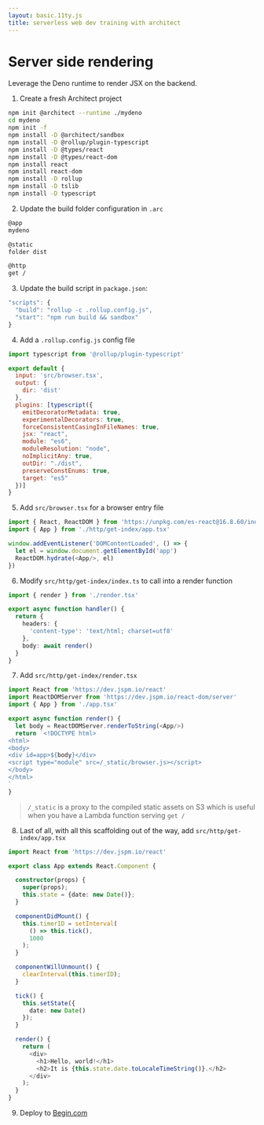 ```yaml
---
layout: basic.11ty.js
title: serverless web dev training with architect
---
```


# Server side rendering 

Leverage the Deno runtime to render JSX on the backend.

1. Create a fresh Architect project

```bash
npm init @architect --runtime ./mydeno
cd mydeno
npm init -f
npm install -D @architect/sandbox 
npm install -D @rollup/plugin-typescript
npm install -D @types/react
npm install -D @types/react-dom
npm install react
npm install react-dom
npm install -D rollup
npm install -D tslib
npm install -D typescript
```

2. Update the build folder configuration in `.arc`

```bash
@app
mydeno

@static
folder dist

@http
get /
```

3. Update the build script in `package.json`:

```javascript
"scripts": {
  "build": "rollup -c .rollup.config.js",
  "start": "npm run build && sandbox"
}
```

4. Add a `.rollup.config.js` config file 

```javascript
import typescript from '@rollup/plugin-typescript'

export default {
  input: 'src/browser.tsx',
  output: {
    dir: 'dist'
  },
  plugins: [typescript({
    emitDecoratorMetadata: true,
    experimentalDecorators: true,
    forceConsistentCasingInFileNames: true,
    jsx: "react",
    module: "es6",
    moduleResolution: "node",
    noImplicitAny: true,
    outDir: "./dist",
    preserveConstEnums: true,
    target: "es5"
  })]
}
```

5. Add `src/browser.tsx` for a browser entry file

```typescript
import { React, ReactDOM } from 'https://unpkg.com/es-react@16.8.60/index.js'
import { App } from './http/get-index/app.tsx'

window.addEventListener('DOMContentLoaded', () => {
  let el = window.document.getElementById('app')
  ReactDOM.hydrate(<App/>, el)
})
```

6. Modify `src/http/get-index/index.ts` to call into a render function

```typescript
import { render } from './render.tsx'

export async function handler() {
  return {
    headers: {
      'content-type': 'text/html; charset=utf8'
    },
    body: await render()
  }
}
```

7. Add `src/http/get-index/render.tsx`

```typescript
import React from 'https://dev.jspm.io/react'
import ReactDOMServer from 'https://dev.jspm.io/react-dom/server'
import { App } from './app.tsx'

export async function render() {
  let body = ReactDOMServer.renderToString(<App/>)
  return `<!DOCTYPE html>
<html>
<body>
<div id=app>${body}</div>
<script type="module" src=/_static/browser.js></script>
</body>
</html>
`
}
```

> `/_static` is a proxy to the compiled static assets on S3 which is useful when you have a Lambda function serving `get /`

8. Last of all, with all this scaffolding out of the way, add `src/http/get-index/app.tsx`

```typescript
import React from 'https://dev.jspm.io/react'

export class App extends React.Component {

  constructor(props) {
    super(props);
    this.state = {date: new Date()};
  }

  componentDidMount() {
    this.timerID = setInterval(
      () => this.tick(),
      1000
    );
  }

  componentWillUnmount() {
    clearInterval(this.timerID);
  }

  tick() {
    this.setState({
      date: new Date()
    });
  }

  render() {
    return (
      <div>
        <h1>Hello, world!</h1>
        <h2>It is {this.state.date.toLocaleTimeString()}.</h2>
      </div>
    );
  }
}
```

9. Deploy to [Begin.com](https://begin.com)
